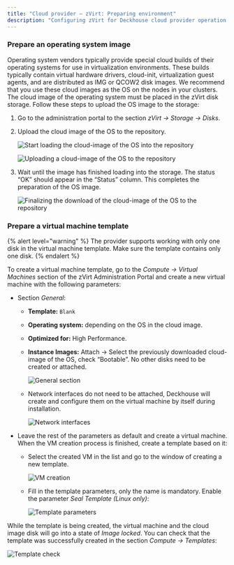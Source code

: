 ```yaml
---
title: "Cloud provider — zVirt: Preparing environment"
description: "Configuring zVirt for Deckhouse cloud provider operation."
---
```


<!-- AUTHOR! Don't forget to update getting started if necessary -->

### Prepare an operating system image

Operating system vendors typically provide special cloud builds of their operating systems for use in virtualization environments. These builds typically contain virtual hardware drivers, cloud-init, virtualization guest agents, and are distributed as IMG or QCOW2 disk images. We recommend that you use these cloud images as the OS on the nodes in your clusters.
The cloud image of the operating system must be placed in the zVirt disk storage. Follow these steps to upload the OS image to the storage:

1. Go to the administration portal to the section _zVirt -> Storage -> Disks_.
2. Upload the cloud image of the OS to the repository.

   ![ Start loading the cloud-image of the OS into the repository ](../../images/cloud-provider-zvirt/template/step_env_en_01.png)

   ![ Uploading a cloud-image of the OS to the repository ](../../images/cloud-provider-zvirt/template/step_env_en_02.png)

3. Wait until the image has finished loading into the storage. The status “OK” should appear in the “Status” column. This completes the preparation of the OS image.

   ![ Finalizing the download of the cloud-image of the OS to the repository ](../../images/cloud-provider-zvirt/template/step_env_en_03.png)

### Prepare a virtual machine template

{% alert level="warning" %}
The provider supports working with only one disk in the virtual machine template. Make sure the template contains only one disk.
{% endalert %}

To create a virtual machine template, go to the _Compute -> Virtual Machines_ section of the zVirt Administration Portal and create a new virtual machine with the following parameters:

- Section _General_:
  - **Template:** `Blank`
  - **Operating system:** depending on the OS in the cloud image.
  - **Optimized for:** High Performance.
  - **Instance Images:** Attach -> Select the previously downloaded cloud-image of the OS, check “Bootable”. No other disks need to be created or attached.

    ![ General section ](../../images/cloud-provider-zvirt/template/step_env_en_04.png)

  - Network interfaces do not need to be attached, Deckhouse will create and configure them on the virtual machine by itself during installation.

    ![ Network interfaces ](../../images/cloud-provider-zvirt/template/step_env_en_05.png)

- Leave the rest of the parameters as default and create a virtual machine. When the VM creation process is finished, create a template based on it:

  - Select the created VM in the list and go to the window of creating a new template.

    ![ VM creation ](../../images/cloud-provider-zvirt/template/step_env_en_07.png)

  - Fill in the template parameters, only the name is mandatory. Enable the parameter _Seal Template (Linux only)_:

    ![ Template parameters ](../../images/cloud-provider-zvirt/template/step_env_en_08.png)

While the template is being created, the virtual machine and the cloud image disk will go into a state of _Image locked_. You can check that the template was successfully created in the section _Compute -> Templates_:

![ Template check ](../../images/cloud-provider-zvirt/template/step_env_en_09.png)
